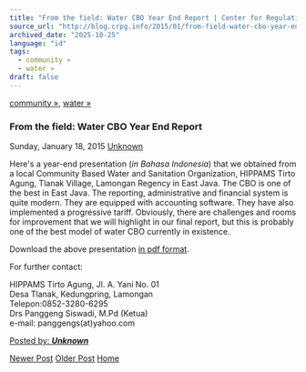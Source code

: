 ```yaml
---
title: "From the field: Water CBO Year End Report | Center for Regulation, Policy and Governance (CRPG)"
source_url: "http://blog.crpg.info/2015/01/from-field-water-cbo-year-end-report.html"
archived_date: "2025-10-25"
language: "id"
tags:
  - community »
  - water »
draft: false
---
```


[community »](http://blog.crpg.info/search/label/community), [water »](http://blog.crpg.info/search/label/water)

###  From the field: Water CBO Year End Report 

Sunday, January 18, 2015  [ Unknown ](https://www.blogger.com/profile/00655928445009738553 "author profile")

Here's a year-end presentation (_in Bahasa Indonesia_) that we obtained from a local Community Based Water and Sanitation Organization, HIPPAMS Tirto Agung, Tlanak Village, Lamongan Regency in East Java. The CBO is one of the best in East Java. The reporting, administrative and financial system is quite modern. They are equipped with accounting software. They have also implemented a progressive tariff. Obviously, there are challenges and rooms for improvement that we will highlight in our final report, but this is probably one of the best model of water CBO currently in existence. 

  


  
  
  
  
Download the above presentation [in pdf format](http://crpg.info/mwiki/index.php?title=File:BAHAN_RAT_TAHUN_2014.pdf).  
  
For further contact:  
  
HIPPAMS Tirto Agung, Jl. A. Yani No. 01  
Desa Tlanak, Kedungpring, Lamongan  
Telepon:0852-3280-6295  
Drs Panggeng Siswadi, M.Pd (Ketua)  
e-mail: panggengs(at)yahoo.com  


  


[ Posted by: _**Unknown**_ ](https://www.blogger.com/profile/00655928445009738553 "author profile")

[ ](https://www.blogger.com/email-post/1800407982648215581/1453979632467777390 "Email Post") [ ](https://www.blogger.com/post-edit.g?blogID=1800407982648215581&postID=1453979632467777390&from=pencil "Edit Post")

[Newer Post](http://blog.crpg.info/2015/01/ceo-water-mandate-rtws-guidance.html "Newer Post") [Older Post](http://blog.crpg.info/2015/01/new-perspectives-paper-coordinating.html "Older Post") [Home](http://blog.crpg.info/)
